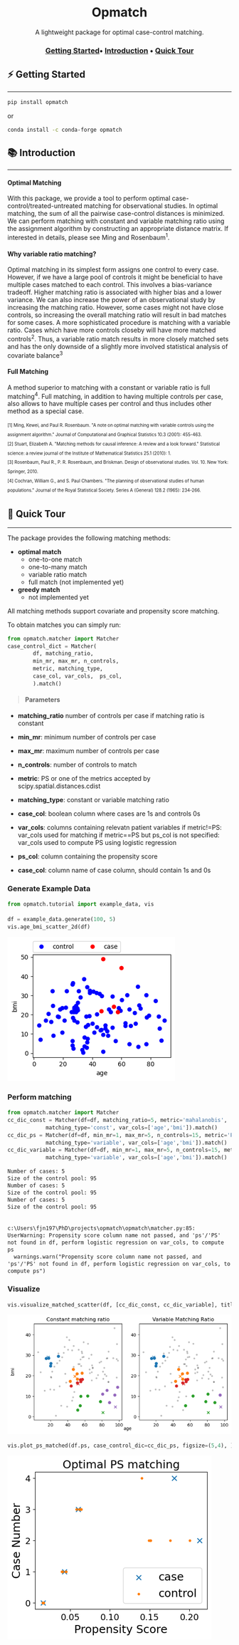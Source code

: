 <h1><center>Opmatch</center>
</h1>

<center>A lightweight package for optimal case-control matching.</center>

<h3 align="center">
    <a href="#-getting_started">Getting Started</a>&bull;
    <a href="#-Introduction">Introduction</a> &bull;
    <a href="#-quick-tour">Quick Tour</a>
</h3>

## ⚡️ Getting Started
-------------------------

```bash
pip install opmatch
```
or
```bash
conda install -c conda-forge opmatch
```

## 📚 Introduction 
-------------------------------

#### Optimal Matching
With this package, we provide a tool to perform optimal case-control/treated-untreated matching for observational studies. 
In optimal matching, the sum of all the pairwise case-control distances is minimized.
We can perform matching with constant and variable matching ratio using the assignment algorithm by constructing an appropriate distance matrix. If interested in details, please see Ming and Rosenbaum<sup>1</sup>. 

#### Why variable ratio matching? 
Optimal matching in its simplest form assigns one control to every case. However, if we have a large pool of controls it might be beneficial to have multiple cases matched to each control. This involves a bias-variance tradeoff. Higher matching ratio is associated with higher bias and a lower variance. We can also increase the power of an observational study by increasing the matching ratio. However, some cases might not have close controls, so increasing the overall matching ratio will result in bad matches for some cases. A more sophisticated procedure is matching with a variable ratio. Cases which have more controls closeby will have more matched controls<sup>2</sup>. Thus, a variable ratio match results in more closely matched sets and has the only downside of a slightly more involved statistical analysis of covariate balance<sup>3</sup>

#### Full Matching
A method superior to matching with a constant or variable ratio is full matching<sup>4</sup>. Full matching, in addition to having multiple controls per case, also allows to have multiple cases per control and thus includes other method as a special case. 

<sub><sup>[1] Ming, Kewei, and Paul R. Rosenbaum. "A note on optimal matching with variable controls using the assignment algorithm." Journal of Computational and Graphical Statistics 10.3 (2001): 455-463.</sub></sup><br>
<sub><sup>[2] Stuart, Elizabeth A. "Matching methods for causal inference: A review and a look forward." Statistical science: a review journal of the Institute of Mathematical Statistics 25.1 (2010): 1.</sub></sup><br>
<sub><sup>[3] Rosenbaum, Paul R., P. R. Rosenbaum, and Briskman. Design of observational studies. Vol. 10. New York: Springer, 2010.</sub></sup><br>
<sub><sup>[4] Cochran, William G., and S. Paul Chambers. "The planning of observational studies of human populations." Journal of the Royal Statistical Society. Series A (General) 128.2 (1965): 234-266.</sub></sup>

## 🚀 Quick Tour
----------------------------------

The package provides the following matching methods:
* **optimal match**
    + one-to-one match
    + one-to-many match
    + variable ratio match
    + full match (not implemented yet)
* **greedy match**
    + not implemented yet

All matching methods support covariate and propensity score matching.

To obtain matches you can simply run:

```python
from opmatch.matcher import Matcher
case_control_dict = Matcher(
        df, matching_ratio, 
        min_mr, max_mr, n_controls, 
        metric, matching_type,
        case_col, var_cols,  ps_col,
        ).match()
```
>#### Parameters

* **matching_ratio** number of controls per case if matching ratio is constant

* **min_mr**: minimum number of controls per case
* **max_mr**: maximum number of controls per case
* **n_controls**: number of controls to match
* **metric**: PS or one of the metrics accepted by scipy.spatial.distances.cdist
* **matching_type**: constant or variable matching ratio
* **case_col**: boolean column where cases are 1s and controls 0s
* **var_cols**: columns containing relevatn patient variables
        if metric!=PS: var_cols used for matching
        if metric==PS but ps_col is not specified: var_cols used to compute PS using logistic regression
* **ps_col**: column containing the propensity score
* **case_col**: column name of case column, should contain 1s and 0s





### Generate Example Data


```python
from opmatch.tutorial import example_data, vis

df = example_data.generate(100, 5)
vis.age_bmi_scatter_2d(df)
```


    
![png](README_files/README_9_0.png)
    


### Perform matching


```python
from opmatch.matcher import Matcher
cc_dic_const = Matcher(df=df, matching_ratio=5, metric='mahalanobis', 
            matching_type='const', var_cols=['age','bmi']).match()
cc_dic_ps = Matcher(df=df, min_mr=1, max_mr=5, n_controls=15, metric='PS', 
            matching_type='variable', var_cols=['age','bmi']).match()
cc_dic_variable = Matcher(df=df, min_mr=1, max_mr=5, n_controls=15, metric='mahalanobis', 
            matching_type='variable', var_cols=['age','bmi']).match()
```

    Number of cases: 5
    Size of the control pool: 95
    Number of cases: 5
    Size of the control pool: 95
    Number of cases: 5
    Size of the control pool: 95
    

    c:\Users\fjn197\PhD\projects\opmatch\opmatch\matcher.py:85: UserWarning: Propensity score column name not passed, and 'ps'/'PS' not found in df, perform logistic regression on var_cols, to compute ps
      warnings.warn("Propensity score column name not passed, and 'ps'/'PS' not found in df, perform logistic regression on var_cols, to compute ps")
    

### Visualize


```python
vis.visualize_matched_scatter(df, [cc_dic_const, cc_dic_variable], titles=['Constant matching ratio', 'Variable Matching Ratio'])
```


    
![png](README_files/README_13_0.png)
    



```python
vis.plot_ps_matched(df.ps, case_control_dic=cc_dic_ps, figsize=(5,4), )
```


    
![png](README_files/README_14_0.png)
    


